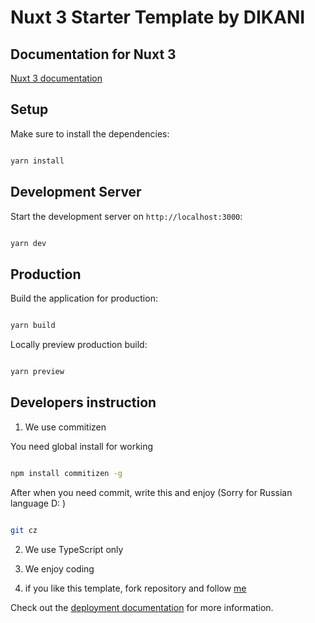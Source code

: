 # Nuxt 3 Starter Template by DIKANI

## Documentation for Nuxt 3

[Nuxt 3 documentation](https://nuxt.com/docs/getting-started/introduction)

## Setup

Make sure to install the dependencies:

```bash

yarn install

```

## Development Server

Start the development server on `http://localhost:3000`:

```bash

yarn dev

```

## Production

Build the application for production:

```bash

yarn build

```

Locally preview production build:

```bash

yarn preview

```

## Developers instruction

1. We use commitizen

You need global install for working

```bash

npm install commitizen -g

```

After when you need commit, write this and enjoy (Sorry for Russian language D: )

```bash

git cz

```

2. We use TypeScript only

3. We enjoy coding

4. if you like this template, fork repository and follow [me](https://github.com/D1KANI)

Check out the [deployment documentation](https://nuxt.com/docs/getting-started/deployment) for more information.

